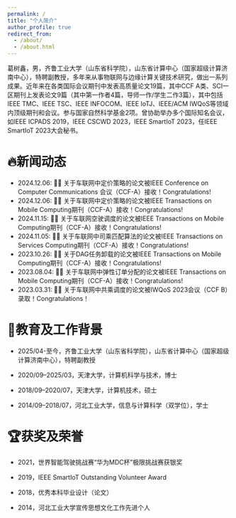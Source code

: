 ```yaml
---
permalink: /
title: "个人简介"
author_profile: true
redirect_from: 
  - /about/
  - /about.html
---
```


葛树鑫，男，齐鲁工业大学（山东省科学院），山东省计算中心（国家超级计算济南中心），特聘副教授，多年来从事物联网与边缘计算关键技术研究，做出一系列成果。近年来在各类国际会议期刊中发表高质量论文19篇，其中CCF A类、SCI一区期刊上发表论文9篇（其中第一作者4篇，导师一作/学生二作3篇），其中包括IEEE TMC、IEEE TSC、IEEE INFOCOM、IEEE IoTJ、IEEE/ACM IWQoS等领域内顶级期刊和会议。参与国家自然科学基金2项。曾协助举办多个国际知名会议，如IEEE ICPADS 2019，IEEE CSCWD 2023，IEEE SmartIoT 2023，任IEEE SmartIoT 2023大会秘书。


🔥新闻动态
======

- 2024.12.06:  🎉🎉 关于车联网中定价策略的论文被IEEE Conference on Computer Communications 会议（CCF-A）接收！Congratulations!
- 2024.12.06:  🎉🎉 关于车联网中定价策略的论文被IEEE Transactions on Mobile Computing期刊（CCF-A）接收！Congratulations!
- 2024.11.15:  🎉🎉 关于车联网空驶调度的论文被IEEE Transactions on Mobile Computing期刊（CCF-A）接收！Congratulations!
- 2024.11.05:  🎉🎉 关于车联网中司乘匹配算法的论文被IEEE Transactions on Services Computing期刊（CCF-A）接收！Congratulations!
- 2023.10.26:  🎉🎉 关于DAG任务卸载的论文被IEEE Transactions on Mobile Computing期刊（CCF-A）接收！Congratulations!
- 2023.08.04:  🎉🎉 关于车联网中弹性订单分配的论文被IEEE Transactions on Mobile Computing期刊（CCF-A）接收！Congratulations!
- 2023.03.31:  🎉🎉 关于车联网中共乘调度的论文被IWQoS 2023会议（CCF B）录取！Congratulations！


📖教育及工作背景
======

- 2025/04-至今，齐鲁工业大学（山东省科学院），山东省计算中心（国家超级计算济南中心），特聘副教授

- 2020/09–2025/03，天津大学，计算机科学与技术，博士

- 2018/09–2020/07，天津大学，计算机技术，硕士

- 2014/09–2018/07，河北工业大学，信息与计算科学（双学位），学士


🏆获奖及荣誉
======

-	2021，世界智能驾驶挑战赛“华为MDC杯”极限挑战赛获银奖
  
-	2019，IEEE SmartIoT Outstanding Volunteer Award
  
-	2018，优秀本科毕业设计（论文）
  
-	2014，河北工业大学宣传思想文化工作先进个人

